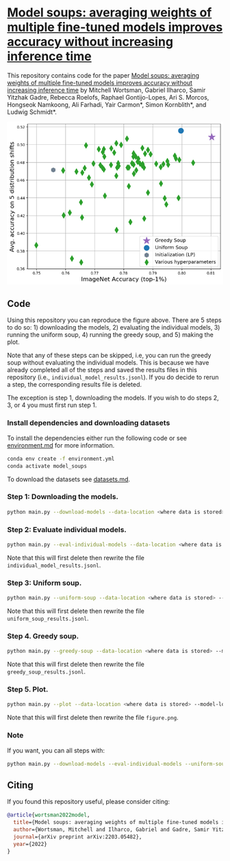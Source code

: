 # [Model soups: averaging weights of multiple fine-tuned models improves accuracy without increasing inference time](https://arxiv.org/abs/2203.05482)

This repository contains code for the paper [Model soups: averaging weights of multiple fine-tuned models improves accuracy without increasing inference time](https://arxiv.org/abs/2203.05482) by Mitchell Wortsman, Gabriel Ilharco, Samir Yitzhak Gadre, Rebecca Roelofs, Raphael Gontijo-Lopes, Ari S. Morcos, Hongseok Namkoong, Ali Farhadi, Yair Carmon*, Simon Kornblith*, and Ludwig Schmidt*.


<p align="center">
<img src="figure.png"/>
</p>

## Code

Using this repository you can reproduce the figure above.
There are 5 steps to do so: 1) downloading the models, 2) evaluating the individual models, 3) running the uniform soup, 4) running the greedy soup, and 5) making the plot.

Note that any of these steps can be skipped, i.e, you can run the greedy soup without evaluating the individual models.
This is because we have already completed all of the steps and saved the results files in this repository (i.e., `individual_model_results.jsonl`).
If you do decide to rerun a step, the corresponding results file is deleted.

The exception is step 1, downloading the models. If you wish to do steps 2, 3, or 4 you must first run step 1.

### Install dependencies and downloading datasets

To install the dependencies either run the following code or see [environment.md](environment.md) for more information.
```bash
conda env create -f environment.yml
conda activate model_soups
```

To download the datasets see [datasets.md](datasets.md).

### Step 1: Downloading the models.

```bash
python main.py --download-models --data-location <where data is stored> --model-location <where models will be stored>
```

### Step 2: Evaluate individual models.

```bash
python main.py --eval-individual-models --data-location <where data is stored> --model-location <where models are stored>
```
Note that this will first delete then rewrite the file `individual_model_results.jsonl`.

### Step 3: Uniform soup.

```bash
python main.py --uniform-soup --data-location <where data is stored> --model-location <where models are stored>
```
Note that this will first delete then rewrite the file `uniform_soup_results.jsonl`.

### Step 4. Greedy soup.

```bash
python main.py --greedy-soup --data-location <where data is stored> --model-location <where models are stored>
```
Note that this will first delete then rewrite the file `greedy_soup_results.jsonl`.

### Step 5. Plot.

```bash
python main.py --plot --data-location <where data is stored> --model-location <where models are stored>
```
Note that this will first delete then rewrite the file `figure.png`.

### Note

If you want, you can all steps with:
```bash
python main.py --download-models --eval-individual-models --uniform-soup --greedy-soup --plot --data-location <where data is stored> --model-location <where models are stored>
```

## Citing

If you found this repository useful, please consider citing:
```bibtex
@article{wortsman2022model,
  title={Model soups: averaging weights of multiple fine-tuned models improves accuracy without increasing inference time},
  author={Wortsman, Mitchell and Ilharco, Gabriel and Gadre, Samir Yitzhak and Roelofs, Rebecca and Gontijo-Lopes, Raphael and Morcos, Ari S and Namkoong, Hongseok and Farhadi, Ali and Carmon, Yair and Kornblith, Simon and others},
  journal={arXiv preprint arXiv:2203.05482},
  year={2022}
}
```